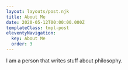 ```yaml
---
layout: layouts/post.njk
title: About Me
date: 2020-05-12T00:00:00.000Z
templateClass: tmpl-post
eleventyNavigation:
  key: About Me
  order: 3
---
```


I am a person that writes stuff about philosophy.
